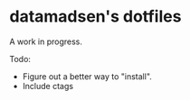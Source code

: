 datamadsen's dotfiles
=====================

A work in progress.

Todo:
  * Figure out a better way to "install".
  * Include ctags
